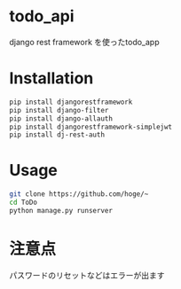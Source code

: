 # todo_api
 
django rest framework を使ったtodo_app
 
 
# Installation
 
```bash
pip install djangorestframework
pip install django-filter 
pip install django-allauth
pip install djangorestframework-simplejwt
pip install dj-rest-auth
```
 
# Usage

```bash
git clone https://github.com/hoge/~
cd ToDo
python manage.py runserver
```
 
# 注意点
 
パスワードのリセットなどはエラーが出ます
 
